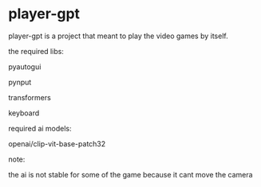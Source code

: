 # player-gpt
player-gpt is a project that meant to play the video games by itself.






the required libs:

  pyautogui
  
  pynput
  
  transformers
  
  keyboard





  
required ai models:

  openai/clip-vit-base-patch32





note:

the ai is not stable for some of the game because it cant move the camera
